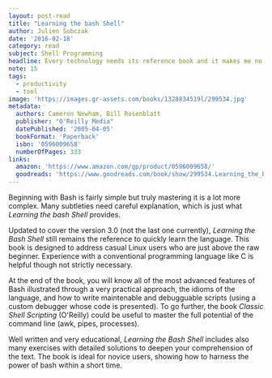 ```yaml
---
layout: post-read
title: "Learning the bash Shell"
author: Julien Sobczak
date: '2016-02-18'
category: read
subject: Shell Programming
headline: Every technology needs its reference book and it makes me no doubt that bash has found its one
note: 15
tags:
  - productivity
  - tool
image: 'https://images.gr-assets.com/books/1328834519l/299534.jpg'
metadata:
  authors: Cameron Newham, Bill Rosenblatt
  publisher: "O'Reilly Media"
  datePublished: '2005-04-05'
  bookFormat: 'Paperback'
  isbn: '0596009658'
  numberOfPages: 333
links:
  amazon: 'https://www.amazon.com/gp/product/0596009658/'
  goodreads: 'https://www.goodreads.com/book/show/299534.Learning_the_bash_Shell'
---
```


Beginning with Bash is fairly simple but truly mastering it is a lot more complex. Many subtleties need careful explanation, which is just what *Learning the bash Shell* provides.

Updated to cover the version 3.0 (not the last one currently), *Learning the Bash Shell* still remains the reference to quickly learn the language. This book is designed to address casual Linux users who are just above the raw beginner. Experience with a conventional programming language like C is helpful though not strictly necessary.

At the end of the book, you will know all of the most advanced features of Bash illustrated through a very practical approach, the idioms of the language, and how to write maintenable and debugguable scripts (using a custom debugger whose code is presented). To go further, the book *Classic Shell Scripting* (O'Reilly) could be useful to master the full potential of the command line (awk, pipes, processes).

Well written and very educational, *Learning the Bash Shell* includes also many exercises with detailed solutions to deepen your comprehension of the text. The book is ideal for novice users, showing how to harness the power of bash within a short time.
